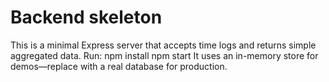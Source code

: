 # Backend skeleton
This is a minimal Express server that accepts time logs and returns simple aggregated data.
Run:
  npm install
  npm start
It uses an in-memory store for demos—replace with a real database for production.
